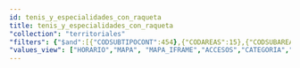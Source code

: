```yaml
---
id: tenis_y_especialidades_con_raqueta
title: tenis_y_especialidades_con_raqueta
"collection": "territoriales"
"filters": {"$and":[{"CODSUBTIPOCONT":454},{"CODAREAS":15},{"CODSUBAREAS":175}]}
"values_view": ["HORARIO","MAPA", "MAPA_IFRAME","ACCESOS","CATEGORIA","CIERRE","CODCONTENIDO","CODLOCALIDAD","DATOS_INTERES","DESCRIPCION","DESCRIPCION_COMUN","DOCUMENTO","EMAIL","FAX","F_BAJA","F_FIN_NOV","F_FIN_PUB","F_INICIO_NOV","F_INICIO_PUB","F_REVISION","HORARIO","IMAGEN","TITULO","NOMBRE_SOCIAL","NOVEDAD","PALABRAS_CLAVE","PUBLICADO","SERV_PRINCIPALES","SUBTIPO_PRINCIPAL","TELEFONO","TITULO","VACACIONES","WEB_PROPIA","ZONA","DIRECCION"]
---
```

<div class="row">
    <div flex="100" layout="column" layout-gt-md="row" class="large-10 large-offset-1 columns">
        <app-accordion flex flex-gt-md="25"></app-accordion>
        <app-paginator-browser flex >
            <div class="small-12 columns" ng-class="{'end': $last}" ng-repeat="card in elements()">
                <app-card-standard item="card" prefix="node.href"></app-card-standard>
            </div>
        </app-paginator-browser>
    </div>
</div>
